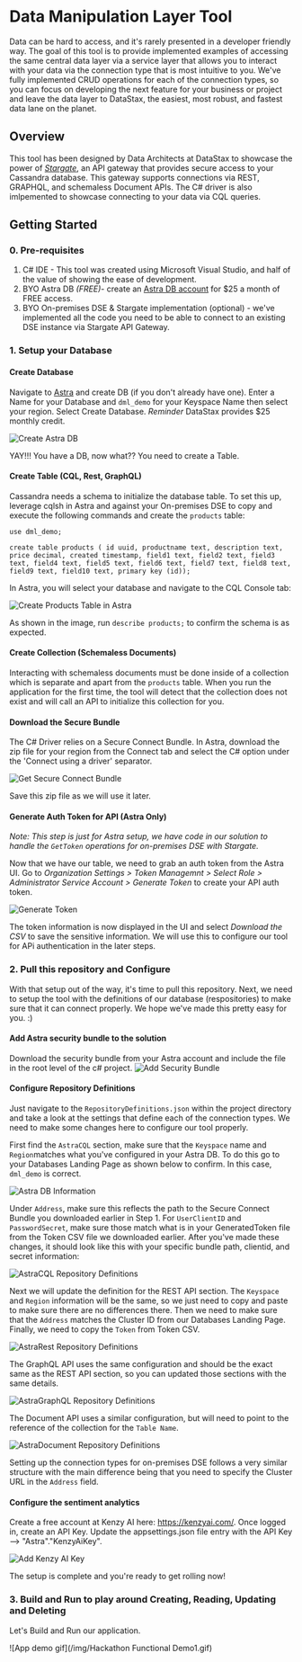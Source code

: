 # Data Manipulation Layer Tool

Data can be hard to access, and it's rarely presented in a developer friendly way. The goal of this tool is to provide implemented examples of accessing the same central data layer via a service layer that allows you to interact with your data via the connection type that is most intuitive to you. We've fully implemented CRUD operations for each of the connection types, so you can focus on developing the next feature for your business or project and leave the data layer to DataStax, the easiest, most robust, and fastest data lane on the planet. 


## Overview

This tool has been designed by Data Architects at DataStax to showcase the power of *[Stargate](https://stargate.io)*, an API gateway that provides secure access to your Cassandra database. This gateway supports connections via REST, GRAPHQL, and schemaless Document APIs. The C# driver is also imlpemented to showcase connecting to your data via CQL queries. 


## Getting Started

### 0. Pre-requisites

1. C# IDE - This tool was created using Microsoft Visual Studio, and half of the value of showing the ease of development. 
2. BYO Astra DB *(FREE)*- create an [Astra DB account](https://astra.datastax.com) for $25 a month of FREE access.
3. BYO On-premises DSE & Stargate implementation (optional) - we've implemented all the code you need to be able to connect to an existing DSE instance via Stargate API Gateway. 

### 1. Setup your Database

#### Create Database
Navigate to [Astra](https://astra.datastax.com) and create DB (if you don't already have one). Enter a Name for your Database and `dml_demo` for your Keyspace Name then select your region. Select Create Database. *Reminder* DataStax provides $25 monthly credit. 

![Create Astra DB](/img/create_db.jpg)

YAY!!! You have a DB, now what?? You need to create a Table. 

#### Create Table (CQL, Rest, GraphQL)
Cassandra needs a schema to initialize the database table. To set this up, leverage cqlsh in Astra and against your On-premises DSE to copy and execute the following commands and create the `products` table:

```
use dml_demo;
```

```
create table products ( id uuid, productname text, description text, price decimal, created timestamp, field1 text, field2 text, field3 text, field4 text, field5 text, field6 text, field7 text, field8 text, field9 text, field10 text, primary key (id));
```

In Astra, you will select your database and navigate to the CQL Console tab:

![Create Products Table in Astra](/img/create_table.jpg)

As shown in the image, run `describe products;` to confirm the schema is as expected. 

#### Create Collection (Schemaless Documents)

Interacting with schemaless documents must be done inside of a collection which is separate and apart from the `products` table. When you run the application for the first time, the tool will detect that the collection does not exist and will call an API to initialize this collection for you. 

#### Download the Secure Bundle

The C# Driver relies on a Secure Connect Bundle. In Astra, download the zip file for your region from the Connect tab and select the C# option under the 'Connect using a driver' separator.

![Get Secure Connect Bundle](/img/get_scb.jpg)

Save this zip file as we will use it later. 

#### Generate Auth Token for API (Astra Only)

*Note: This step is just for Astra setup, we have code in our solution to handle the `GetToken` operations for on-premises DSE with Stargate.* 

Now that we have our table, we need to grab an auth token from the Astra UI. Go to *Organization Settings > Token Managemnt > Select Role > Administrator Service Account > Generate Token* to create your API auth token. 

![Generate Token](/img/get_token.jpg)

The token information is now displayed in the UI and select *Download the CSV* to save the sensitive information. We will use this to configure our tool for APi authentication in the later steps. 

### 2. Pull this repository and Configure 

With that setup out of the way, it's time to pull this repository. Next, we need to setup the tool with the definitions of our database (respositories) to make sure that it can connect properly. We hope we've made this pretty easy for you. :)

#### Add Astra security bundle to the solution
Download the security bundle from your Astra account and include the file in the root level of the c# project.
![Add Security Bundle](/img/add-security-bundle-to-solution.jpg)

#### Configure Repository Definitions

Just navigate to the `RepositoryDefinitions.json` within the project directory and take a look at the settings that define each of the connection types. We need to make some changes here to configure our tool properly. 

First find the `AstraCQL` section, make sure that the `Keyspace` name and `Region`matches what you've configured in your Astra DB. To do this go to your Databases Landing Page as shown below to confirm. In this case, `dml_demo` is correct. 

![Astra DB Information](/img/astra_db_info.jpg)

Under `Address`, make sure this reflects the path to the Secure Connect Bundle you downloaded earlier in Step 1. For `UserClientID` and `PasswordSecret`, make sure those match what is in your GeneratedToken file from the Token CSV file we downloaded earlier. After you've made these changes, it should look like this with your specific bundle path, clientid, and secret information:

![AstraCQL Repository Definitions](img/astra_cql_repodef.jpg)

Next we will update the definition for the REST API section. The `Keyspace` and `Region` information will be the same, so we just need to copy and paste to make sure there are no differences there. Then we need to make sure that the `Address` matches the Cluster ID from our Databases Landing Page. Finally, we need to copy the `Token` from Token CSV.  

![AstraRest Repository Definitions](img/astra_rest_repodef.jpg)

The GraphQL API uses the same configuration and should be the exact same as the REST API section, so you can updated those sections with the same details. 

![AstraGraphQL Repository Definitions](img/astra_graphql_repodef.jpg)

The Document API uses a similar configuration, but will need to point to the reference of the collection for the `Table Name`. 

![AstraDocument Repository Definitions](img/astra_document_repodef.jpg)

Setting up the connection types for on-premises DSE follows a very similar structure with the main difference being that you need to specify the Cluster URL in the `Address` field. 

#### Configure the sentiment analytics

Create a free account at Kenzy AI here: https://kenzyai.com/. Once logged in, create an API Key. Update the appsettings.json file entry with the API Key --> "Astra"."KenzyAiKey".

![Add Kenzy AI Key](/img/configure-kenzy-ai-key.jpg)

The setup is complete and you're ready to get rolling now!

### 3. Build and Run to play around Creating, Reading, Updating and Deleting

Let's Build and Run our application.

![App demo gif](/img/Hackathon Functional Demo1.gif)





